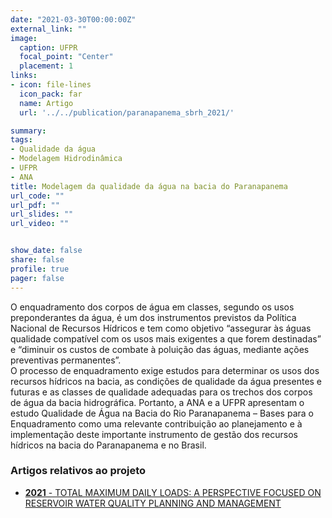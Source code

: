 ```yaml
---
date: "2021-03-30T00:00:00Z"
external_link: ""
image:
  caption: UFPR
  focal_point: "Center"
  placement: 1
links:
- icon: file-lines
  icon_pack: far
  name: Artigo
  url: '../../publication/paranapanema_sbrh_2021/'

summary: 
tags:
- Qualidade da água
- Modelagem Hidrodinâmica
- UFPR
- ANA
title: Modelagem da qualidade da água na bacia do Paranapanema
url_code: ""
url_pdf: ""
url_slides: ""
url_video: ""


show_date: false
share: false
profile: true
pager: false
---
```


O enquadramento dos corpos de água em classes, segundo os usos preponderantes da água, é um dos instrumentos previstos da Política Nacional de Recursos Hídricos e tem como objetivo “assegurar às águas qualidade compatível com os usos mais exigentes a que forem destinadas” e “diminuir os custos de combate à poluição das águas, mediante ações preventivas permanentes”.  
O processo de enquadramento exige estudos para determinar os usos dos recursos hídricos na bacia, as condições de qualidade da água presentes e futuras e as classes de qualidade adequadas para os trechos dos corpos de água da bacia hidrográfica.
Portanto, a ANA e a UFPR apresentam o estudo Qualidade de Água na Bacia do Rio Paranapanema – Bases para o Enquadramento como uma relevante contribuição ao planejamento e à implementação deste importante instrumento de gestão dos recursos hídricos na bacia do Paranapanema 
e no Brasil.

### Artigos relativos ao projeto

- [**2021** - TOTAL MAXIMUM DAILY LOADS: A PERSPECTIVE FOCUSED ON RESERVOIR WATER QUALITY PLANNING AND MANAGEMENT](../../publication/paranapanema_sbrh_2021/)


